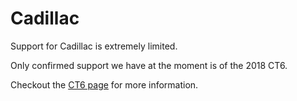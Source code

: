 # Cadillac

Support for Cadillac is extremely limited.

Only confirmed support we have at the moment is of the 2018 CT6.  

Checkout the [CT6 page](./ct6.html) for more information.